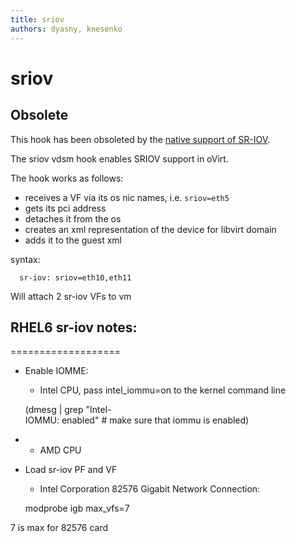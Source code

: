 ```yaml
---
title: sriov
authors: dyasny, knesenko
---
```


# sriov

## Obsolete

This hook has been obsoleted by the [native support of SR-IOV](/develop/release-management/features/network/sr-iov.html).

The sriov vdsm hook enables SRIOV support in oVirt.

The hook works as follows:

*   receives a VF via its os nic names, i.e. `sriov=eth5`
*   gets its pci address
*   detaches it from the os
*   creates an xml representation of the device for libvirt domain
*   adds it to the guest xml

syntax:

      sr-iov: sriov=eth10,eth11

Will attach 2 sr-iov VFs to vm

## RHEL6 sr-iov notes:

===================

*   Enable IOMME:
    -   Intel CPU, pass intel_iommu=on to the kernel command line

      (dmesg | grep "Intel-IOMMU: enabled" # make sure that iommu is enabled)

*   -   AMD CPU

<!-- -->

*   Load sr-iov PF and VF
    -   Intel Corporation 82576 Gigabit Network Connection:

      modprobe igb max_vfs=7 

7 is max for 82576 card

